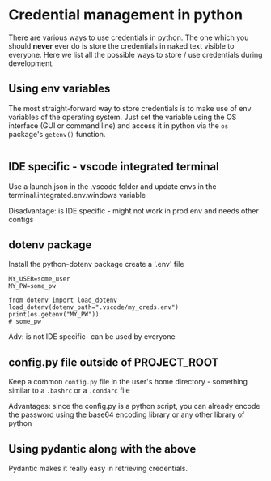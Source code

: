 # Credential management in python

There are various ways to use credentials in python. The one which you should **never** ever do is store the credentials in naked text visible to everyone. Here we list all the possible ways to store / use credentials during development. 


## Using env variables
The most straight-forward way to store credentials is to make use of env variables of the operating system. Just set the variable using the OS interface (GUI or command line) and access it in python via the ```os``` package's ```getenv()``` function. 

```

```

## IDE specific - vscode integrated terminal
Use a launch.json in the .vscode folder
and update envs in the terminal.integrated.env.windows variable

Disadvantage: is IDE specific - might not work in prod env and needs other configs

## dotenv package

Install the python-dotenv package
create a '.env' file 
```
MY_USER=some_user
MY_PW=some_pw
```

```
from dotenv import load_dotenv
load_dotenv(dotenv_path=".vscode/my_creds.env")
print(os.getenv("MY_PW"))
# some_pw
```
Adv: is not IDE specific- can be used by everyone

## config.py file outside of PROJECT_ROOT
Keep a common ```config.py``` file in the user's home directory - something similar to a ```.bashrc``` or a ```.condarc``` file

Advantages: since the config.py is a python script, you can already encode the password using the base64 encoding library or any other library of python

## Using pydantic along with the above
Pydantic makes it really easy in retrieving credentials. 
